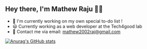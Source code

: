 ## Hey there, I'm Mathew Raju 🙌🏽 


- 🌱 I'm currently working on my own special to-do list !
- 😃 Currently working as a web developer at the Tech4good lab
- 🍃 Contact me via email: mathew2002raj@gmail.com

[![Anurag's GitHub stats](https://github-readme-stats.vercel.app/api?username=wanderman12345)](https://github.com/anuraghazra/github-readme-stats)

